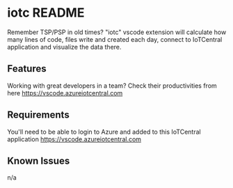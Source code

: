 # iotc README

Remember TSP/PSP in old times? "iotc" vscode extension will calculate how many lines of code, files write and created each day, connect to IoTCentral application and visualize the data there.

## Features

Working with great developers in a team? Check their productivities from here https://vscode.azureiotcentral.com

## Requirements

You'll need to be able to login to Azure and added to this IoTCentral application https://vscode.azureiotcentral.com

## Known Issues

n/a
